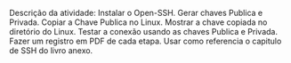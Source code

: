 Descrição da atividade: 
Instalar o Open-SSH. Gerar chaves Publica e Privada. Copiar a Chave Publica no Linux. Mostrar a chave copiada no diretório do Linux. Testar a conexão usando as chaves Publica e Privada.
Fazer um registro em PDF de cada etapa.
Usar como referencia o capitulo de SSH do livro anexo.
